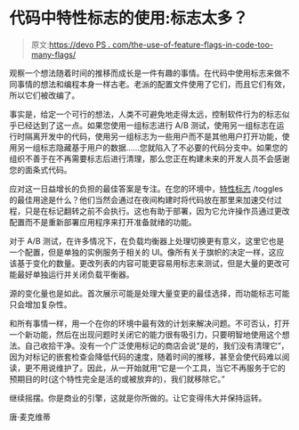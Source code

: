 # 代码中特性标志的使用:标志太多？

> 原文:[https://devo PS . com/the-use-of-feature-flags-in-code-too-many-flags/](https://devops.com/the-use-of-feature-flags-in-code-too-many-flags/)

观察一个想法随着时间的推移而成长是一件有趣的事情。在代码中使用标志来做不同事情的想法和编程本身一样古老。老派的配置文件使用了它们，而且它们有效，所以它们被改编了。

事实是，给定一个可行的想法，人类不可避免地走得太远，控制软件行为的标志似乎已经达到了这一点。如果您使用一组标志进行 A/B 测试，使用另一组标志在运行时隔离开发中的代码，使用另一组标志为一些用户而不是其他用户打开功能，使用另一组标志隐藏基于用户的数据……您就陷入了不必要的代码分支中。如果您的组织不善于在不再需要标志后进行清理，那么您正在构建未来的开发人员不会感谢您的面条式代码。

应对这一日益增长的负担的最佳答案是专注。在您的环境中，[特性标志](https://devops.com/the-relationship-between-feature-flags-and-devops/) /toggles 的最佳用途是什么？他们当然会通过在夜间构建时将代码放在那里来加速交付过程，只是在标记翻转之前不会执行。这也有助于部署，因为它允许操作员通过更改配置而不是重新部署应用程序来打开准备就绪的功能。

对于 A/B 测试，在许多情况下，在负载均衡器上处理切换更有意义，这里它也是一个配置，但是单独的实例服务于相关的 UI。像所有关于旗帜的决定一样，这应该基于变化的数量。更改列表的内容可能更容易用标志来测试，但是大量的更改可能最好单独运行并关闭负载平衡器。

源的变化量也是如此。首次展示可能是处理大量变更的最佳选择，而功能标志可能只会增加复杂性。

和所有事情一样，用一个在你的环境中最有效的计划来解决问题。不可否认，打开一个新功能，然后在出现问题时关闭它的能力很有吸引力，只要明智地使用这个想法。自己收拾干净。没有一个广泛使用标记的商店会说“是的，我们没有清理它”，因为对标记的嵌套检查会降低代码的速度，随着时间的推移，甚至会使代码难以阅读，更不用说维护了。因此，从一开始就用“它是一个工具，当它不再服务于它的预期目的时(这个特性完全是活的或被放弃的)，我们就移除它。”

继续摇摆。你是商业的引擎，这就是你所做的。让它变得伟大并保持运转。

唐·麦克维蒂